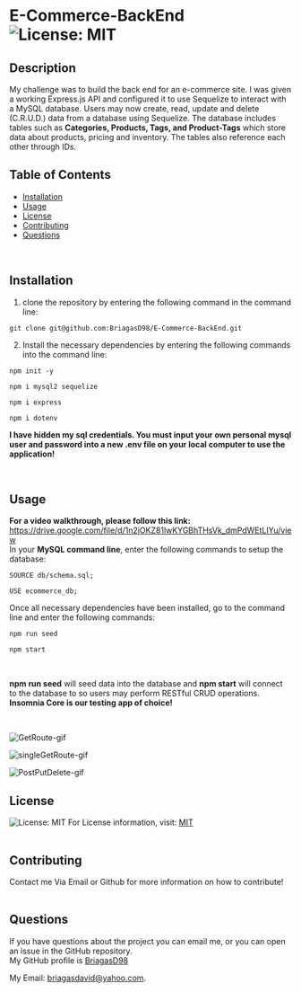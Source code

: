 # E-Commerce-BackEnd  ![License: MIT](https://img.shields.io/badge/License-MIT-yellow.svg)

  ## Description
  My challenge was to build the back end for an e-commerce site. I was given a working Express.js API and 
  configured it to use Sequelize to interact with a MySQL database. Users may now create, read, update and delete (C.R.U.D.) data
  from a database using Sequelize. The database includes tables such as **Categories, Products, Tags, and Product-Tags** which store data
  about products, pricing and inventory. The tables also reference each other through IDs.
  <br/>
  
  ## Table of Contents
  * [Installation](#Installation)
  * [Usage](#Usage)
  * [License](#License)
  * [Contributing](#Contributing)
  * [Questions](#Questions)
  <br/>
  
  ## Installation
  1) clone the repository by entering the following command in the command line: <br/> 
  ```
  git clone git@github.com:BriagasD98/E-Commerce-BackEnd.git
  ```
  2) Install the necessary dependencies by entering the following commands into the command line: <br/>
  ```
  npm init -y
  ```
  ```
  npm i mysql2 sequelize
  ```
  ```
  npm i express
  ```
  ```
  npm i dotenv
  ```
  **I have hidden my sql credentials. You must input your own personal mysql user and password into a new .env file on your local computer to use the application!**
  
  <br/>
  
  ## Usage
  **For a video walkthrough, please follow this link:** https://drive.google.com/file/d/1n2jOKZ81lwKYGBhTHsVk_dmPdWEtLIYu/view 
  <br/>
  In your **MySQL command line**, enter the following commands to setup the database:
  ```
  SOURCE db/schema.sql;
  ```
  ```
  USE ecommerce_db;
  ```
  Once all necessary dependencies have been installed, go to the command line and enter the following commands:
  ```
  npm run seed
  ```
  ```
  npm start
  ```
  <br/>
  
  **npm run seed** will seed data into the database and **npm start** will connect to the database to so users
  may perform RESTful CRUD operations. **Insomnia Core is our testing app of choice!**
  
  <br/>
  
  ![GetRoute-gif](https://user-images.githubusercontent.com/83102464/128663252-0bb3683c-1923-446e-ac3e-7fdfea73bc2d.gif)
  <br/>
  
  ![singleGetRoute-gif](https://user-images.githubusercontent.com/83102464/128663262-f6bc8c5d-4e17-4334-be42-54e6a955127d.gif)
  <br/>
  
  ![PostPutDelete-gif](https://user-images.githubusercontent.com/83102464/128663269-8591fefa-7769-4df5-b59a-6c71b0c88258.gif)
  <br/>
  
  ## License
  ![License: MIT](https://img.shields.io/badge/License-MIT-yellow.svg)
  For License information, visit:
  [MIT](https://opensource.org/licenses/MIT)
  <br/>
  <br/>
  ## Contributing
  Contact me Via Email or Github for more information on how to contribute!
  <br/>
  <br/>
  
  ## Questions  
  If you have questions about the project you can email me, or you can open an issue in the GitHub repository.
  <br/>
  My GitHub profile is [BriagasD98](https://github.com/BriagasD98)  
    
  My Email: [briagasdavid@yahoo.com](mailto:briagasdavid@yahoo.com).
